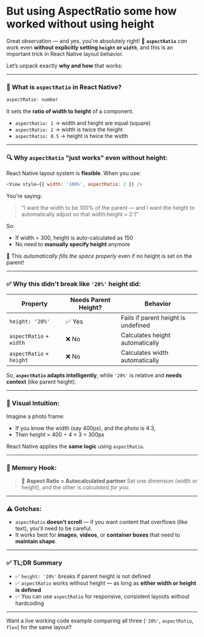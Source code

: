 # But using AspectRatio some how worked without using height

Great observation — and yes, you're absolutely right! 🎯
**`aspectRatio`** *can* work even **without explicitly setting `height` or `width`**, and this is an important trick in React Native layout behavior.

Let’s unpack exactly **why and how** that works:

---

### 🔧 What is `aspectRatio` in React Native?

```js
aspectRatio: number
```

It sets the **ratio of width to height** of a component.

* `aspectRatio: 1` → width and height are equal (square)
* `aspectRatio: 2` → width is twice the height
* `aspectRatio: 0.5` → height is twice the width

---

### 🔍 Why `aspectRatio` "just works" even without height:

React Native layout system is **flexible**. When you use:

```js
<View style={{ width: '100%', aspectRatio: 2 }} />
```

You're saying:

> "I want the width to be 100% of the parent — and I want the height to automatically adjust so that width\:height = 2:1"

So:

* If width = 300, height is auto-calculated as 150
* No need to **manually specify height** anymore

📌 This *automatically fills the space properly* even if no height is set on the parent!

---

### ✅ Why this didn't break like `'20%'` height did:

| Property                 | Needs Parent Height? | Behavior                            |
| ------------------------ | -------------------- | ----------------------------------- |
| `height: '20%'`          | ✅ Yes                | Fails if parent height is undefined |
| `aspectRatio` + `width`  | ❌ No                 | Calculates height automatically     |
| `aspectRatio` + `height` | ❌ No                 | Calculates width automatically      |

So, **`aspectRatio` adapts intelligently**, while `'20%'` is relative and **needs context** (like parent height).

---

### 📐 Visual Intuition:

Imagine a photo frame:

* If you know the width (say 400px), and the photo is 4:3,
* Then height = 400 ÷ 4 × 3 = 300px

React Native applies the **same logic** using `aspectRatio`.

---

### 🧠 Memory Hook:

> 🧩 **Aspect Ratio = Autocalculated partner**
> Set one dimension (width or height), and the other is *calculated for you*.

---

### ⚠️ Gotchas:

* `aspectRatio` **doesn’t scroll** — if you want content that overflows (like text), you'll need to be careful.
* It works best for **images**, **videos**, or **container boxes** that need to **maintain shape**.

---

### ✅ TL;DR Summary

* ✅ `height: '20%'` breaks if parent height is not defined
* ✅ `aspectRatio` works without height — as long as **either width or height is defined**
* ✅ You can use `aspectRatio` for responsive, consistent layouts without hardcoding

---

Want a live working code example comparing all three (`'20%'`, `aspectRatio`, `flex`) for the same layout?

